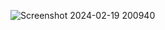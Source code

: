 ![Screenshot 2024-02-19 200940](https://github.com/harshq0/music_player/assets/153432255/af93eb4b-517c-4d26-8dc5-b26c3e0e0fe0)

